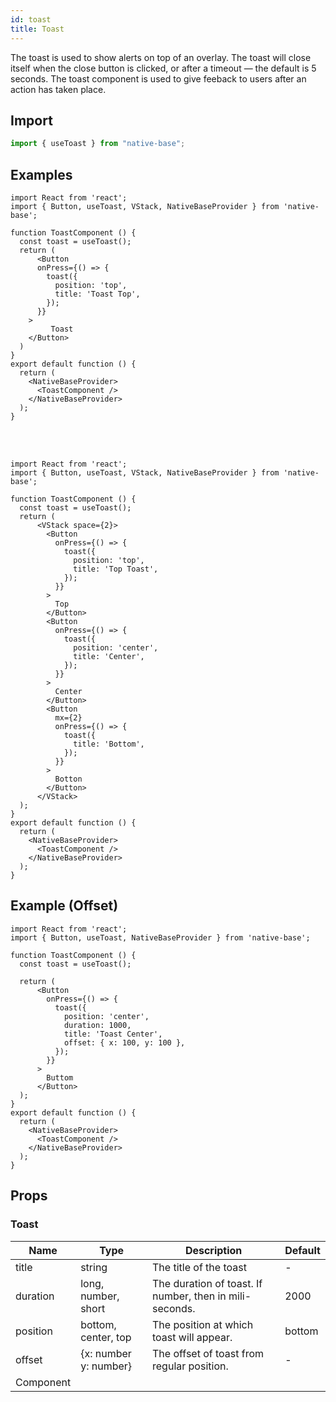 ```yaml
---
id: toast
title: Toast
---
```


The toast is used to show alerts on top of an overlay. The toast will close itself when the close button is clicked, or after a timeout — the default is 5 seconds. The toast component is used to give feeback to users after an action has taken place.

## Import

```jsx
import { useToast } from "native-base";
```

## Examples

```SnackPlayer name=Toast%20Examples
import React from 'react';
import { Button, useToast, VStack, NativeBaseProvider } from 'native-base';

function ToastComponent () {
  const toast = useToast();
  return (
      <Button
      onPress={() => {
        toast({
          position: 'top',
          title: 'Toast Top',
        });
      }}
    >
		 Toast
    </Button>
  )
}
export default function () {
  return (
    <NativeBaseProvider>
      <ToastComponent />
    </NativeBaseProvider>
  );
}
```

<br/>
<br/>

```SnackPlayer name=Toast%20Example1
import React from 'react';
import { Button, useToast, VStack, NativeBaseProvider } from 'native-base';

function ToastComponent () {
  const toast = useToast();
  return (
      <VStack space={2}>
        <Button
          onPress={() => {
            toast({
              position: 'top',
              title: 'Top Toast',
            });
          }}
        >
          Top
        </Button>
        <Button
          onPress={() => {
            toast({
              position: 'center',
              title: 'Center',
            });
          }}
        >
          Center
        </Button>
        <Button
          mx={2}
          onPress={() => {
            toast({
              title: 'Bottom',
            });
          }}
        >
          Botton
        </Button>
      </VStack>
  );
}
export default function () {
  return (
    <NativeBaseProvider>
      <ToastComponent />
    </NativeBaseProvider>
  );
}
```

## Example (Offset)

```SnackPlayer name=Toast%20Examples(offset)
import React from 'react';
import { Button, useToast, NativeBaseProvider } from 'native-base';

function ToastComponent () {
  const toast = useToast();

  return (
      <Button
        onPress={() => {
          toast({
            position: 'center',
            duration: 1000,
            title: 'Toast Center',
            offset: { x: 100, y: 100 },
          });
        }}
      >
        Buttom
      </Button>
  );
}
export default function () {
  return (
    <NativeBaseProvider>
      <ToastComponent />
    </NativeBaseProvider>
  );
}
```

## Props

### Toast

| Name      | Type                  | Description                                             | Default |
| --------- | --------------------- | ------------------------------------------------------- | ------- |
| title     | string                | The title of the toast                                  | -       |
| duration  | long, number, short   | The duration of toast. If number, then in mili-seconds. | 2000    |
| position  | bottom, center, top   | The position at which toast will appear.                | bottom  |
| offset    | {x: number y: number} | The offset of toast from regular position.              | -       |
| Component |                       |                                                         |         |
